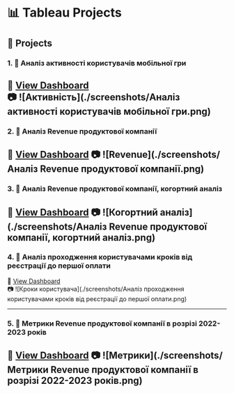 # 📊 Tableau Projects

## 📁 Projects

### 1. 🧩 Аналіз активності користувачів мобільної гри 

🔗 [View Dashboard](https://public.tableau.com/views/_17513603848930/Dashboard1?:language=en-US&:sid=&:redirect=auth&:display_count=n&:origin=viz_share_link)  
📷 ![Активність](./screenshots/Аналіз активності користувачів мобільної гри.png)
---

### 2. 🧩 Аналіз Revenue продуктової компанії 

🔗 [View Dashboard](https://public.tableau.com/views/Revenue_17513590800630/Dashboard1?:language=en-US&:sid=&:redirect=auth&:display_count=n&:origin=viz_share_link) 
📷 ![Revenue](./screenshots/Аналіз Revenue продуктової компанії.png)
---

### 3. 🧩 Аналіз Revenue продуктової компанії, когортний аналіз 

🔗 [View Dashboard](https://public.tableau.com/views/Revenue_17513592774390/Dashboard2?:language=en-US&:sid=&:redirect=auth&:display_count=n&:origin=viz_share_link) 
📷 ![Когортний аналіз](./screenshots/Аналіз Revenue продуктової компанії, когортний аналіз.png)
---

### 4. 🧩 Аналіз проходження користувачами кроків від реєстрації до першої оплати

🔗 [View Dashboard](https://public.tableau.com/views/Homework_5_Kryvosheia-Zakharova/Dashboard1?:language=en-US&:sid=&:redirect=auth&:display_count=n&:origin=viz_share_link)  
📷 ![Кроки користувача](./screenshots/Аналіз проходження користувачами кроків від реєстрації до першої оплати.png)

---

### 5. 🧩 Метрики Revenue продуктової компанії в розрізі 2022-2023 років 

🔗 [View Dashboard](https://public.tableau.com/views/Homework_2_Kryvosheia-Zakharova/Dashboard1?:language=en-US&:sid=&:redirect=auth&:display_count=n&:origin=viz_share_link)
📷 ![Метрики](./screenshots/Метрики Revenue продуктової компанії в розрізі 2022-2023 років.png)
---

